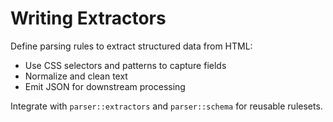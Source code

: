 # Writing Extractors

Define parsing rules to extract structured data from HTML:

- Use CSS selectors and patterns to capture fields
- Normalize and clean text
- Emit JSON for downstream processing

Integrate with `parser::extractors` and `parser::schema` for reusable rulesets.
